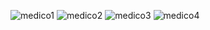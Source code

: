 ![medico1](https://github.com/user-attachments/assets/e2445561-e997-4690-ac6e-05639c123446)
![medico2](https://github.com/user-attachments/assets/77361653-55ba-4631-9301-440388c4f937)
![medico3](https://github.com/user-attachments/assets/4668314b-79c6-42ab-b179-36861561a984)
![medico4](https://github.com/user-attachments/assets/f18c56fd-3cb1-48e7-bdb8-b5def9a37cd0)

